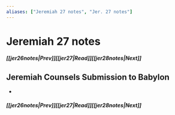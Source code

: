 ```yaml
---
aliases: ["Jeremiah 27 notes", "Jer. 27 notes"]
---
```

# Jeremiah 27 notes
##### <span class=arrow-left></span>[[jer26notes|Prev]]<span class=navigation-separator></span>[[jer27|Read]]<span class=navigation-separator></span>[[jer28notes|Next]]<span class=arrow-right></span>
## Jeremiah Counsels Submission to Babylon
- 
##### <span class=arrow-left></span>[[jer26notes|Prev]]<span class=navigation-separator></span>[[jer27|Read]]<span class=navigation-separator></span>[[jer28notes|Next]]<span class=arrow-right></span>
